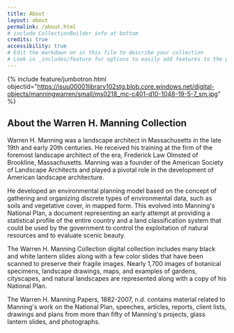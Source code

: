 ```yaml
---
title: About
layout: about
permalink: /about.html
# include CollectionBuilder info at bottom
credits: true
accessibility: true
# Edit the markdown on in this file to describe your collection
# Look in _includes/feature for options to easily add features to the page
---
```


{% include feature/jumbotron.html objectid="https://isuu00001library102stg.blob.core.windows.net/digital-objects/manningwarren/small/ms0218_mc-c401-d10-1048-19-5-7_sm.jpg" %} 

## About the Warren H. Manning Collection

Warren H. Manning was a landscape architect in Massachusetts in the late 19th and early 20th centuries. He received his training at the firm of the foremost landscape architect of the era, Frederick Law Olmsted of Brookline, Massachusetts. Manning was a founder of the American Society of Landscape Architects and played a pivotal role in the development of American landscape architecture.

He developed an environmental planning model based on the concept of gathering and organizing discrete types of environmental data, such as soils and vegetative cover, in mapped form. This evolved into Manning's National Plan, a document representing an early attempt at providing a statistical profile of the entire country and a land classification system that could be used by the government to control the exploitation of natural resources and to evaluate scenic beauty.

The Warren H. Manning Collection digital collection includes many black and white lantern slides along with a few color slides that have been scanned to preserve their fragile images. Nearly 1,700 images of botanical specimens, landscape drawings, maps, and examples of gardens, cityscapes, and natural landscapes are represented along with a copy of his National Plan.

The Warren H. Manning Papers, 1882-2007, n.d. contains material related to Manning's work on the National Plan, speeches, articles, reports, client lists, drawings and plans from more than fifty of Manning's projects, glass lantern slides, and photographs.
